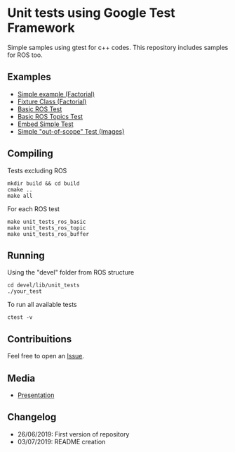 # Unit tests using Google Test Framework

Simple samples using gtest for c++ codes. This repository includes samples for ROS too.

## Examples
- [Simple example (Factorial)](basic_factorial/factorial.cpp)
- [Fixture Class (Factorial)](basic_fixture/factorial_test.cpp)
- [Basic ROS Test](ros_test/test/ros_basic_test.cpp)
- [Basic ROS Topics Test](ros_test/test/ros_topic_test.cpp)
- [Embed Simple Test](ros_test/test/ros_buffer_test.cpp)
- [Simple "out-of-scope" Test (Images)](image_test/image_test.cpp)
 
## Compiling
Tests excluding ROS
```
mkdir build && cd build
cmake ..
make all
```
For each ROS test
```
make unit_tests_ros_basic
make unit_tests_ros_topic
make unit_tests_ros_buffer
```

## Running
Using the "devel" folder from ROS structure
```
cd devel/lib/unit_tests
./your_test
```
To run all available tests
```
ctest -v
```

## Contribuitions
Feel free to open an [Issue](https://github.com/lucasamparo/unit_tests/issues).

## Media
- [Presentation](https://docs.google.com/presentation/d/1lMtk-4C3U3mjAnuYhOP25-pU1MlAOL5bnnADVrPnem8/edit?usp=sharing)
 
## Changelog
- 26/06/2019: First version of repository
- 03/07/2019: README creation
